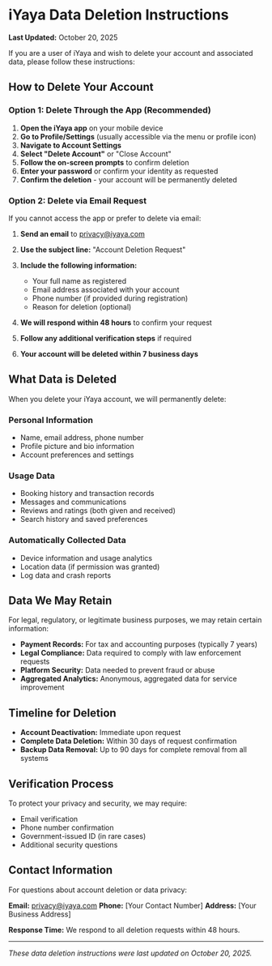 # iYaya Data Deletion Instructions

**Last Updated:** October 20, 2025

If you are a user of iYaya and wish to delete your account and associated data, please follow these instructions:

## How to Delete Your Account

### Option 1: Delete Through the App (Recommended)

1. **Open the iYaya app** on your mobile device
2. **Go to Profile/Settings** (usually accessible via the menu or profile icon)
3. **Navigate to Account Settings**
4. **Select "Delete Account"** or "Close Account"
5. **Follow the on-screen prompts** to confirm deletion
6. **Enter your password** or confirm your identity as requested
7. **Confirm the deletion** - your account will be permanently deleted

### Option 2: Delete via Email Request

If you cannot access the app or prefer to delete via email:

1. **Send an email** to privacy@iyaya.com
2. **Use the subject line:** "Account Deletion Request"
3. **Include the following information:**
   - Your full name as registered
   - Email address associated with your account
   - Phone number (if provided during registration)
   - Reason for deletion (optional)

4. **We will respond within 48 hours** to confirm your request
5. **Follow any additional verification steps** if required
6. **Your account will be deleted within 7 business days**

## What Data is Deleted

When you delete your iYaya account, we will permanently delete:

### Personal Information
- Name, email address, phone number
- Profile picture and bio information
- Account preferences and settings

### Usage Data
- Booking history and transaction records
- Messages and communications
- Reviews and ratings (both given and received)
- Search history and saved preferences

### Automatically Collected Data
- Device information and usage analytics
- Location data (if permission was granted)
- Log data and crash reports

## Data We May Retain

For legal, regulatory, or legitimate business purposes, we may retain certain information:

- **Payment Records:** For tax and accounting purposes (typically 7 years)
- **Legal Compliance:** Data required to comply with law enforcement requests
- **Platform Security:** Data needed to prevent fraud or abuse
- **Aggregated Analytics:** Anonymous, aggregated data for service improvement

## Timeline for Deletion

- **Account Deactivation:** Immediate upon request
- **Complete Data Deletion:** Within 30 days of request confirmation
- **Backup Data Removal:** Up to 90 days for complete removal from all systems

## Verification Process

To protect your privacy and security, we may require:
- Email verification
- Phone number confirmation
- Government-issued ID (in rare cases)
- Additional security questions

## Contact Information

For questions about account deletion or data privacy:

**Email:** privacy@iyaya.com
**Phone:** [Your Contact Number]
**Address:** [Your Business Address]

**Response Time:** We respond to all deletion requests within 48 hours.

---

*These data deletion instructions were last updated on October 20, 2025.*
